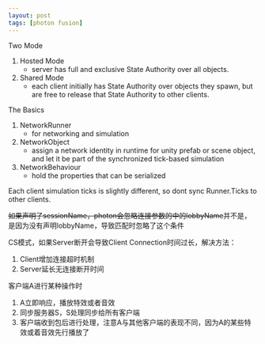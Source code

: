 ```yaml
---
layout: post
tags: [photon fusion]
---
```

Two Mode
1. Hosted Mode
	* server has full and exclusive State Authority over all objects.
2. Shared Mode
	* each client initially has State Authority over objects they spawn, but are free to release that State Authority to other clients.

The Basics
1. NetworkRunner
	* for networking and simulation
2. NetworkObject
	* assign a network identity in runtime for unity prefab or scene object, and let it be part of the synchronized tick-based simulation
3. NetworkBehaviour
	* hold the properties that can be serialized

Each client simulation ticks is slightly different, so dont sync Runner.Ticks to other clients.

~~如果声明了sessionName，photon会忽略连接参数的中的lobbyName~~并不是，是因为没有声明lobbyName，导致匹配时忽略了这个条件

CS模式，如果Server断开会导致Client Connection时间过长，解决方法：
1. Client增加连接超时机制
2. Server延长无连接断开时间

客户端A进行某种操作时
1. A立即响应，播放特效或者音效
2. 同步服务器S，S处理同步给所有客户端
3. 客户端收到包后进行处理，注意A与其他客户端的表现不同，因为A的某些特效或着音效先行播放了